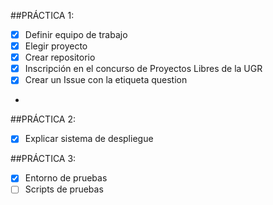 ##PRÁCTICA 1:

- [X] Definir equipo de trabajo
- [X] Elegir proyecto
- [X] Crear repositorio
- [X] Inscripción en el concurso de Proyectos Libres de la UGR
- [X] Crear un Issue con la etiqueta question
- 
##PRÁCTICA 2:
- [X] Explicar sistema de despliegue

##PRÁCTICA 3:
- [X] Entorno de pruebas
- [ ] Scripts de pruebas 
